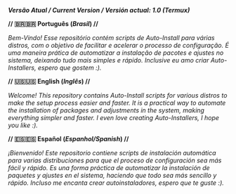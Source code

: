 **_Versão Atual / Current Version / Versión actual: 1.0 (Termux)_**

**// 🇧🇷🇧🇷 Português (_Brasil_) //**

_Bem-Vindo! Esse repositório contém scripts de Auto-Install para várias distros, com o objetivo de facilitar e acelerar o processo de configuração. É uma maneira prática de automatizar a instalação de pacotes e ajustes no sistema, deixando tudo mais simples e rápido. Inclusive eu amo criar Auto-Installers, espero que gostem :)._

**// 🇺🇸🇺🇸 English (_Inglês_) //**

_Welcome! This repository contains Auto-Install scripts for various distros to make the setup process easier and faster. It is a practical way to automate the installation of packages and adjustments in the system, making everything simpler and faster. I even love creating Auto-Installers, I hope you like :)._

**// 🇪🇸🇪🇸 Español (_Espanhol/Spanish_) //**

_¡Bienvenido! Este repositorio contiene scripts de instalación automática para varias distribuciones para que el proceso de configuración sea más fácil y rápido. Es una forma práctica de automatizar la instalación de paquetes y ajustes en el sistema, haciendo que todo sea más sencillo y rápido. Incluso me encanta crear autoinstaladores, espero que te guste :)._
